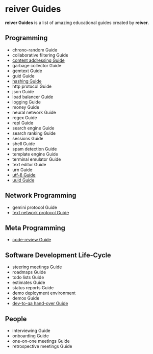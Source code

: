 # reiver Guides

**reiver Guides** is a list of amazing educational guides created by **reiver**.

## Programming

* chrono-random Guide
* collaborative filtering Guide
* [content addressing Guide](http://github.com/reiver/guide-content-addressing)
* garbage collector Guide
* gemtext Guide
* guid Guide
* [hashing Guide](https://github.com/reiver/guide-hashing)
* http protocol Guide
* json Guide
* load balancer Guide
* logging Guide
* money Guide
* neural network Guide
* regex Guide
* repl Guide
* search engine Guide
* search ranking Guide
* sessions Guide
* shell Guide
* spam detection Guide
* template engine Guide
* terminal emulator Guide
* text editor Guide
* urn Guide
* [utf-8 Guide](https://github.com/reiver/guide-utf8)
* [uuid Guide](https://github.com/reiver/guide-uuid)

## Network Programming

* gemini protocol Guide
* [text network protocol Guide](https://github.com/reiver/guide-text-network-protocol)

## Meta Programming

* [code-review Guide](https://github.com/reiver/guide-code-review)

## Software Development Life-Cycle

* steering meetings Guide
* roadmaps Guide
* todo lists Guide
* estimates Guide
* status reports Guide
* demo deployment environment
* demos Guide
* [dev-to-qa hand-over Guide](https://github.com/reiver/guide-dev-to-qa-hand-over)

## People

* interviewing Guide
* onboarding Guide
* one-on-one meetings Guide
* retrospective meetings Guide
